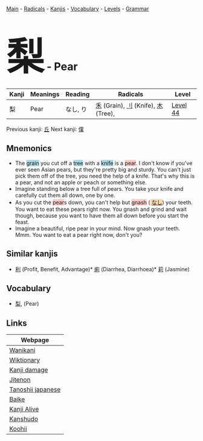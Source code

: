 <style> bigfont {font-size: 100px}</style>
[Main](../index.md) -
[Radicals](../radicals.md) -
[Kanjis](../kanjis.md) -
[Vocabulary](../vocabulary.md) -
[Levels](../levels.md) -
[Grammar](../grammar.md)
# <bigfont> 梨</bigfont> - Pear 

| Kanji | Meanings | Reading | Radicals | Level |
| --- | --- | --- | --- | --- |
| 梨 | Pear | なし, り | [禾](../radicals/禾.md) (Grain), [刂](../radicals/刂.md) (Knife), [木](../radicals/木.md) (Tree),  | [Level 44](../levels/wk_level44.md) |

Previous kanji: [丘](丘.md) Next kanji: [僕](僕.md) 

## Mnemonics
 * The <span style="background-color:#ADD8E6"> grain</span> you cut off a <span style="background-color:#ADD8E6"> tree</span> with a <span style="background-color:#ADD8E6"> knife</span> is a <span style="background-color:#ffcccb"> pear</span>. I don't know if you've ever seen Asian pears, but they're pretty big and sturdy. You can't just pick them off of the tree, you need the help of a knife. That's why this is a pear, and not an apple or peach or something else.
* Imagine standing below a tree full of pears. You take your knife and carefully cut them all down, one by one.
* As you cut the <span style="background-color:#ffcccb"> pear</span>s down, you can't help but <span style="background-color:#ffcccb"> gnash</span> (<span style="background-color:#fed8b1"> [なし](https://jisho.org/search/なし)</span>) your teeth. You want to eat these pears right now. You gnash and grind and wait though, because you want to have them all down before you start the feast.
* Imagine a beautiful, ripe pear in your mind. Now gnash your teeth. Mmm. You want to eat a pear right now, don't you?


## Similar kanjis
 * [利](利.md) (Profit, Benefit, Advantage)* [痢](痢.md) (Diarrhea, Diarrhoea)* [莉](莉.md) (Jasmine)


## Vocabulary
 * [梨](../vocabulary/梨.md), (Pear)



## Links 

| Webpage |
| --- |
| [Wanikani          ](https://www.wanikani.com/kanji/梨) |
| [Wiktionary        ](https://en.wiktionary.org/wiki/梨) |
| [Kanji damage      ](http://www.kanjidamage.com/kanji/search?utf8=✓&q=梨) |
| [Jitenon           ](https://jitenon.com/kanji/梨) |
| [Tanoshii japanese ](https://www.tanoshiijapanese.com/dictionary/kanji.cfm?k=梨) |
| [Baike             ](https://baike.baidu.com/item/梨) |
| [Kanji Alive       ](https://app.kanjialive.com/梨) |
| [Kanshudo          ](https://www.kanshudo.com/searchmn?q=梨) |
| [Koohii            ](https://kanji.koohii.com/study/kanji/梨) |
